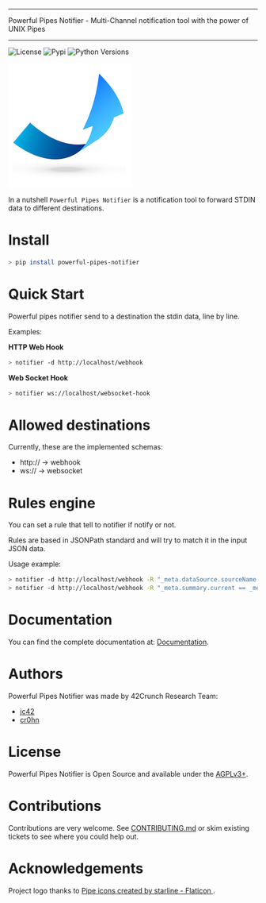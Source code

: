 ********************************************************************************************
Powerful Pipes Notifier - Multi-Channel notification tool with the power of UNIX Pipes
********************************************************************************************

![License](https://img.shields.io/badge/License-Apache2-SUCCESS)
![Pypi](https://img.shields.io/pypi/v/powerful-pipes-notifier)
![Python Versions](https://img.shields.io/badge/Python-3.8%20%7C%203.9%20%7C%203.10-blue)

![Logo](https://raw.githubusercontent.com/42Crunch/powerful-pipes-notifier/main/docs/logo-250x250.png)

In a nutshell ``Powerful Pipes Notifier`` is a notification tool to forward STDIN data to different destinations.

# Install

```bash
> pip install powerful-pipes-notifier 
```

# Quick Start

Powerful pipes notifier send to a destination the stdin data, line by line.

Examples:

**HTTP Web Hook**

```bash
> notifier -d http://localhost/webhook
```

**Web Socket Hook**

```bash
> notifier ws://localhost/websocket-hook
```

# Allowed destinations

Currently, these are the implemented schemas:

- http:// -> webhook
- ws:// -> websocket

# Rules engine

You can set a rule that tell to notifier if notify or not.

Rules are based in JSONPath standard and will try to match it in the input JSON data.

Usage example:

```bash
> notifier -d http://localhost/webhook -R "_meta.dataSource.sourceName == 'har asdf'"
> notifier -d http://localhost/webhook -R "_meta.summary.current == _meta.summary.total"
```

# Documentation

You can find the complete documentation at: [Documentation](https://powerful-pipes-notifier.pythonhosted.org).

# Authors

Powerful Pipes Notifier was made by 42Crunch Research Team:

- [jc42](https://github.com/jc42c)
- [cr0hn](https://github.com/cr0hn)


# License

Powerful Pipes Notifier is Open Source and available under the [AGPLv3+](https://github.com/42Crunch/powerful-pipes-notifier/blob/main/LICENSE).

# Contributions

Contributions are very welcome. See [CONTRIBUTING.md](https://github.com/42Crunch/powerful-pipes-notifier/blob/main/CONTRIBUTING.md>) or skim existing tickets to see where you could help out.

# Acknowledgements

Project logo thanks to [Pipe icons created by starline - Flaticon ](https://www.freepik.com/vectors/blue-arrow).

